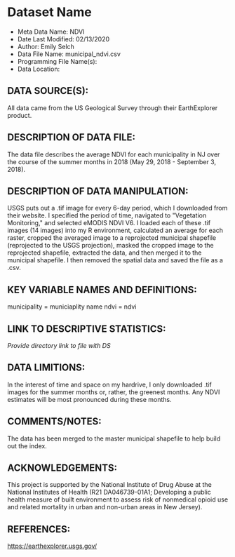 
# Dataset Name # 

- Meta Data Name: NDVI
- Date Last Modified: 02/13/2020
- Author: Emily Selch
- Data File Name: municipal_ndvi.csv
- Programming File Name(s): 
- Data Location: 

## DATA SOURCE(S):
All data came from the US Geological Survey through their EarthExplorer product.

## DESCRIPTION OF DATA FILE: 
The data file describes the average NDVI for each municipality in NJ over the course of the summer months in 2018 (May 29, 2018 - September 3, 2018).  

## DESCRIPTION OF DATA MANIPULATION:
USGS puts out a .tif image for every 6-day period, which I downloaded from their website. I specified the period of time, navigated to "Vegetation Monitoring," and selected eMODIS NDVI V6. I loaded each of these .tif images (14 images) into my R environment, calculated an average for each raster, cropped the averaged image to a reprojected municipal shapefile (reprojected to the USGS projection), masked the cropped image to the reprojected shapefile, extracted the data, and then merged it to the municipal shapefile. I then removed the spatial data and saved the file as a .csv.  

## KEY VARIABLE NAMES AND DEFINITIONS:
municipality = municiaplity name
ndvi = ndvi

## LINK TO DESCRIPTIVE STATISTICS:
*Provide directory link to file with DS*

## DATA LIMITIONS:
In the interest of time and space on my hardrive, I only downloaded .tif images for the summer months or, rather, the greenest months. Any NDVI estimates will be most pronounced during these months.   

## COMMENTS/NOTES:  
The data has been merged to the master municipal shapefile to help build out the index.  

## ACKNOWLEDGEMENTS:  
This project is supported by the National Institute of Drug Abuse at the National Institutes of Health (R21 DA046739-01A1; Developing a public health measure of built environment to assess risk of nonmedical opioid use and related mortality in urban and non-urban areas in New Jersey). 

## REFERENCES:
https://earthexplorer.usgs.gov/
